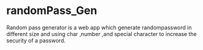 # randomPass_Gen
Random pass generator is a web app which generate randompassword in different size and using char ,number ,and special character to increase the security of a password.
